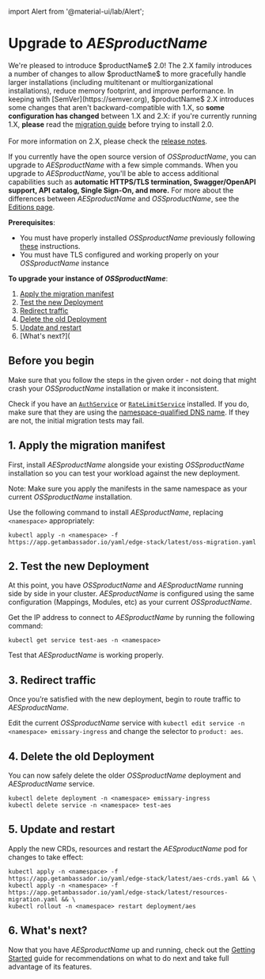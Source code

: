 import Alert from '@material-ui/lab/Alert';

# Upgrade to $AESproductName$

<Alert severity="info">
  We're pleased to introduce $productName$ 2.0! The 2.X family introduces a number of
  changes to allow $productName$ to more gracefully handle larger installations (including
  multitenant or multiorganizational installations), reduce memory footprint, and improve
  performance. In keeping with [SemVer](https://semver.org), $productName$ 2.X introduces
  some changes that aren't backward-compatible with 1.X, so <b>some configuration has
  changed</b> between 1.X and 2.X: if you're currently running 1.X, <b>please</b> read
  the <a href="/docs/emissary/latest/topics/install/migrate-to-version-2/">migration guide</a> before trying to install 2.0.<br/>
  <br/>
  For more information on 2.X, please check the <a href="../../../release-notes">release notes</a>.
</Alert>

If you currently have the open source version of $OSSproductName$, you can upgrade to $AESproductName$ with a few simple commands. When you upgrade to $AESproductName$, you'll be able to access additional capabilities such as **automatic HTTPS/TLS termination, Swagger/OpenAPI support, API catalog, Single Sign-On, and more.** For more about the differences between $AESproductName$ and $OSSproductName$, see the [Editions page](/editions).

**Prerequisites**:

* You must have properly installed $OSSproductName$ previously following [these](../) instructions.
* You must have TLS configured and working properly on your $OSSproductName$ instance

**To upgrade your instance of $OSSproductName$**:

1. [Apply the migration manifest](#1-apply-the-migration-manifest)
2. [Test the new Deployment](#2-test-the-new-deployment)
3. [Redirect traffic](#3-redirect-traffic)
4. [Delete the old Deployment](#4-delete-the-old-deployment)
5. [Update and restart](#5-update-and-restart)
6. [What's next?](

## Before you begin

Make sure that you follow the steps in the given order - not doing that might crash your $OSSproductName$ installation or make it inconsistent.

Check if you have an [`AuthService`](../../running/services/auth-service) or
[`RateLimitService`](../../running/services/rate-limit-service) installed. If
you do, make sure that they are using the [namespace-qualified DNS name](https://kubernetes.io/docs/concepts/services-networking/dns-pod-service/#namespaces-of-services).
If they are not, the initial migration tests may fail.

## 1. Apply the migration manifest

First, install $AESproductName$ alongside your existing $OSSproductName$ installation so you can test your workload against the new deployment.

Note: Make sure you apply the manifests in the same namespace as your current $OSSproductName$ installation.

Use the following command to install $AESproductName$, replacing `<namespace>` appropriately:

```
kubectl apply -n <namespace> -f https://app.getambassador.io/yaml/edge-stack/latest/oss-migration.yaml
```

## 2. Test the new Deployment

At this point, you have $OSSproductName$ and $AESproductName$ running side by side in your cluster. $AESproductName$ is configured using the same configuration (Mappings, Modules, etc) as your current $OSSproductName$.

Get the IP address to connect to $AESproductName$ by running the following command:

```
kubectl get service test-aes -n <namespace>
```

Test that $AESproductName$ is working properly.

## 3. Redirect traffic

Once you’re satisfied with the new deployment, begin to route traffic to $AESproductName$.

Edit the current $OSSproductName$ service with `kubectl edit service -n <namespace> emissary-ingress` and change the selector to `product: aes`.

## 4. Delete the old Deployment

You can now safely delete the older $OSSproductName$ deployment and $AESproductName$ service.

```
kubectl delete deployment -n <namespace> emissary-ingress
kubectl delete service -n <namespace> test-aes
```

## 5. Update and restart

Apply the new CRDs, resources and restart the $AESproductName$ pod for changes to take effect:

```
kubectl apply -n <namespace> -f https://app.getambassador.io/yaml/edge-stack/latest/aes-crds.yaml && \
kubectl apply -n <namespace> -f https://app.getambassador.io/yaml/edge-stack/latest/resources-migration.yaml && \
kubectl rollout -n <namespace> restart deployment/aes
```

## 6. What's next?

Now that you have $AESproductName$ up and running, check out the [Getting Started](../../../../../edge-stack/latest/tutorials/getting-started) guide for recommendations on what to do next and take full advantage of its features.
